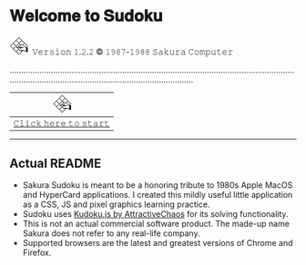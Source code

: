 # 𝐖𝐞𝐥𝐜𝐨𝐦𝐞 𝐭𝐨 𝐒𝐮𝐝𝐨𝐤𝐮

![Sudoku icon](./sudoku.png?raw=true "Sudoku")&nbsp;&nbsp;𝚅𝚎𝚛𝚜𝚒𝚘𝚗 𝟷.𝟸.𝟸 © 𝟷𝟿𝟾𝟽-𝟷𝟿𝟾𝟾 𝚂𝚊𝚔𝚞𝚛𝚊 𝙲𝚘𝚖𝚙𝚞𝚝𝚎𝚛

............................................................................................................................................................................................................

| ![Sudoku](./sudoku.png?raw=true "Sudoku") |
| --- |
| [𝙲𝚕𝚒𝚌𝚔 𝚑𝚎𝚛𝚎 𝚝𝚘 𝚜𝚝𝚊𝚛𝚝](http://tatuarvela.github.io/Sudoku) |

---

## Actual README

* Sakura Sudoku is meant to be a honoring tribute to 1980s Apple MacOS and HyperCard applications. I created this mildly useful little application as a CSS, JS and pixel graphics learning practice.
* Sudoku uses [Kudoku.js by AttractiveChaos](https://attractivechaos.github.io/plb/kudoku.html) for its solving functionality.
* This is not an actual commercial software product. The made-up name Sakura does not refer to any real-life company.
* Supported browsers are the latest and greatest versions of Chrome and Firefox.
